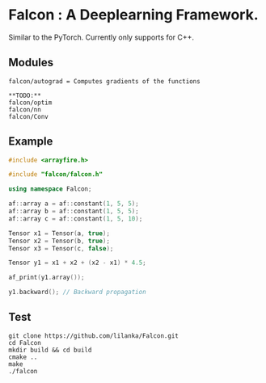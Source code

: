 # Falcon : A Deeplearning Framework.

Similar to the PyTorch. Currently only supports for C++. 

## Modules  
```shell
falcon/autograd = Computes gradients of the functions

**TODO:**
falcon/optim 
falcon/nn
falcon/Conv
```

## Example  
```c++
#include <arrayfire.h>

#include "falcon/falcon.h"

using namespace Falcon;

af::array a = af::constant(1, 5, 5);
af::array b = af::constant(1, 5, 5);
af::array c = af::constant(1, 5, 10);

Tensor x1 = Tensor(a, true);
Tensor x2 = Tensor(b, true);
Tensor x3 = Tensor(c, false);

Tensor y1 = x1 + x2 + (x2 - x1) * 4.5;

af_print(y1.array());

y1.backward(); // Backward propagation
```

## Test 
```shell
git clone https://github.com/lilanka/Falcon.git
cd Falcon
mkdir build && cd build
cmake ..
make 
./falcon
```
